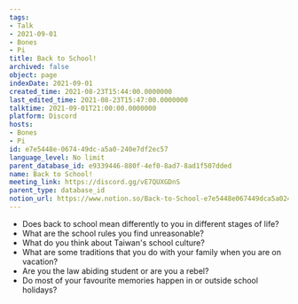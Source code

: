 ```yaml
---
tags:
- Talk
- 2021-09-01
- Bones
- Pi
title: Back to School!
archived: false
object: page
indexDate: 2021-09-01
created_time: 2021-08-23T15:44:00.0000000
last_edited_time: 2021-08-23T15:47:00.0000000
talktime: 2021-09-01T21:00:00.0000000
platform: Discord
hosts:
- Bones
- Pi
id: e7e5448e-0674-49dc-a5a0-240e7df2ec57
language_level: No limit
parent_database_id: e9339446-880f-4ef0-8ad7-8ad1f507dded
name: Back to School!
meeting_link: https://discord.gg/vE7QUXGDnS
parent_type: database_id
notion_url: https://www.notion.so/Back-to-School-e7e5448e067449dca5a0240e7df2ec57
---
```


   - Does back to school mean differently to you in different stages of life?
   - What are the school rules you find unreasonable?
   - What do you think about Taiwan's school culture?
   - What are some traditions that you do with your family when you are on vacation?
   - Are you the law abiding student or are you a rebel?
   - Do most of your favourite memories happen in or outside school holidays?








